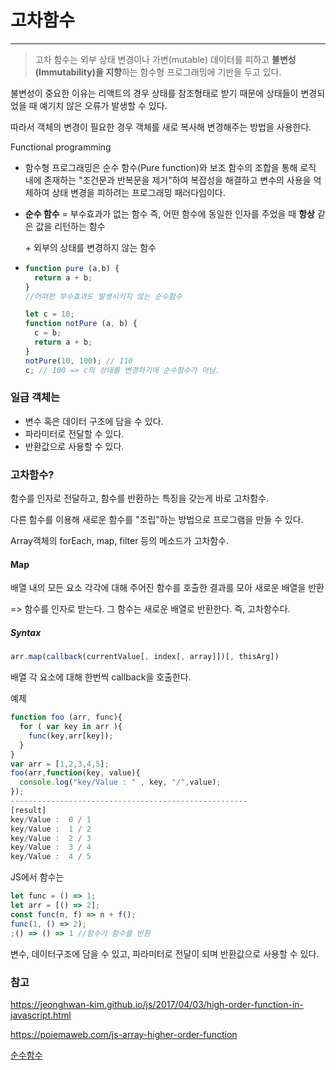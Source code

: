 # 고차함수

---

> 고차 함수는 외부 상태 변경이나 가변(mutable) 데이터를 피하고 **불변성(Immutability)을 지향**하는 함수형 프로그래밍에 기반을 두고 있다.



불변성이 중요한 이유는 리액트의 경우 상태를 참조형태로 받기 때문에 상태들이 변경되었을 때 예기치 않은 오류가 발생할 수 있다.

따라서 객체의 변경이 필요한 경우 객체를 새로 복사해 변경해주는 방법을 사용한다.





Functional programming

- 함수형 프로그래밍은 순수 함수(Pure function)와 보조 함수의 조합을 통해 로직 내에 존재하는 "조건문과 반복문을 제거"하여 복잡성을 해결하고 변수의 사용을 억제하여 상태 변경을 피하려는 프로그래밍 패러다임이다.

- **순수 함수** = 부수효과가 없는 함수 즉, 어떤 함수에 동일한 인자를 주었을 때 **항상** 같은 값을 리턴하는 함수

   \+ 외부의 상태를 변경하지 않는 함수

- ```js
  function pure (a,b) {
    return a + b;
  }
  //어떠한 부수효과도 발생시키지 않는 순수함수 
  
  let c = 10;
  function notPure (a, b) {
    c = b;
    return a + b;
  }
  notPure(10, 100); // 110
  c; // 100 => c의 상태를 변경하기에 순수함수가 아님.
  ```

  

### 일급 객체는

- 변수 혹은 데이터 구조에 담을 수 있다.
- 파라미터로 전달할 수 있다.
- 반환값으로 사용할 수 있다.





### 고차함수?

함수를 인자로 전달하고, 함수를 반환하는 특징을 갖는게 바로 고차함수.

다른 함수를 이용해 새로운 함수를 "조립"하는 방법으로 프로그램을 만들 수 있다.



Array객체의 forEach, map, filter 등의 메소드가 고차함수.



#### Map

배열 내의 모든 요소 각각에 대해 주어진 함수를 호출한 결과를 모아 새로운 배열을 반환

=> 함수를 인자로 받는다. 그 함수는 새로운 배열로 반환한다. 즉, 고차함수다.



##### Syntax

```js
arr.map(callback(currentValue[, index[, array]])[, thisArg])
```

배열 각 요소에 대해 한번씩 callback을 호출한다.



예제

```js
function foo (arr, func){
  for ( var key in arr ){
    func(key,arr[key]);
  }
}
var arr = [1,2,3,4,5];
foo(arr,function(key, value){
  console.log("key/Value : " , key, "/",value);
});
-----------------------------------------------------
[result]
key/Value :  0 / 1
key/Value :  1 / 2
key/Value :  2 / 3
key/Value :  3 / 4
key/Value :  4 / 5
```







JS에서 함수는

```js
let func = () => 1;
let arr = [() => 2];
const func(n, f) => n + f();
func(1, () => 2);
;() => () => 1 //함수가 함수를 반환
```

변수, 데이터구조에 담을 수 있고, 파라미터로 전달이 되며 반환값으로 사용할 수 있다.















### 참고

https://jeonghwan-kim.github.io/js/2017/04/03/high-order-function-in-javascript.html

https://poiemaweb.com/js-array-higher-order-function

[순수함수](https://jeong-pro.tistory.com/23)





